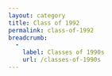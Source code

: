 ```yaml
---
layout: category
title: Class of 1992
permalink: class-of-1992
breadcrumb:
  -
    label: Classes of 1990s
    url: /classes-of-1990s
---
```

